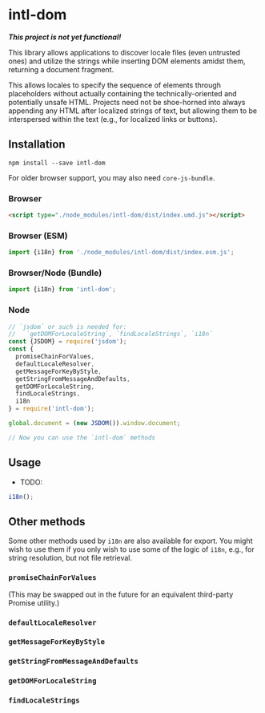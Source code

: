 # intl-dom

***This project is not yet functional!***

This library allows applications to discover locale files (even untrusted ones)
and utilize the strings while inserting DOM elements amidst them, returning a
document fragment.

This allows locales to specify the sequence of elements through placeholders
without actually containing the technically-oriented and potentially unsafe
HTML. Projects need not be shoe-horned into always appending any HTML
after localized strings of text, but allowing them to be interspersed within
the text (e.g., for localized links or buttons).

## Installation

```shell
npm install --save intl-dom
```

For older browser support, you may also need `core-js-bundle`.

### Browser

```html
<script type="./node_modules/intl-dom/dist/index.umd.js"></script>
```

### Browser (ESM)

```js
import {i18n} from './node_modules/intl-dom/dist/index.esm.js';
```

### Browser/Node (Bundle)

```js
import {i18n} from 'intl-dom';
```

### Node

```js
// `jsdom` or such is needed for:
//   `getDOMForLocaleString`, `findLocaleStrings`, `i18n`
const {JSDOM} = require('jsdom');
const {
  promiseChainForValues,
  defaultLocaleResolver,
  getMessageForKeyByStyle,
  getStringFromMessageAndDefaults,
  getDOMForLocaleString,
  findLocaleStrings,
  i18n
} = require('intl-dom');

global.document = (new JSDOM()).window.document;

// Now you can use the `intl-dom` methods
```

## Usage

- TODO:

```js
i18n();
```

## Other methods

Some other methods used by `i18n` are also available for export. You
might wish to use them if you only wish to use some of the logic of `i18n`,
e.g., for string resolution, but not file retrieval.

### `promiseChainForValues`

(This may be swapped out in the future for an equivalent third-party
Promise utility.)

### `defaultLocaleResolver`

### `getMessageForKeyByStyle`

### `getStringFromMessageAndDefaults`

### `getDOMForLocaleString`

### `findLocaleStrings`
